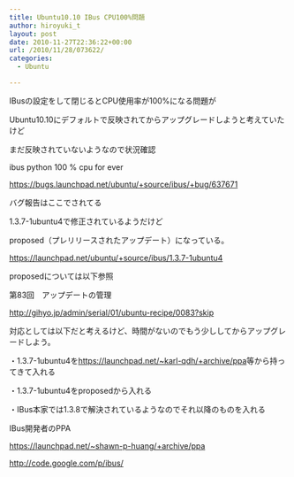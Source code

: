 ```yaml
---
title: Ubuntu10.10 IBus CPU100%問題
author: hiroyuki_t
layout: post
date: 2010-11-27T22:36:22+00:00
url: /2010/11/28/073622/
categories:
  - Ubuntu

---
```

<div class="section">
  <p>
    IBusの設定をして閉じるとCPU使用率が100%になる問題が
  </p>
  
  <p>
    Ubuntu10.10にデフォルトで反映されてからアップグレードしようと考えていたけど
  </p>
  
  <p>
    まだ反映されていないようなので状況確認
  </p>
  
  <p>
  </p>
  
  <p>
    ibus python 100 % cpu for ever
  </p>
  
  <p>
    <a href="https://bugs.launchpad.net/ubuntu/+source/ibus/+bug/637671" target="_blank">https://bugs.launchpad.net/ubuntu/+source/ibus/+bug/637671</a>
  </p>
  
  <p>
    バグ報告はここでされてる
  </p>
  
  <p>
  </p>
  
  <p>
    1.3.7-1ubuntu4で修正されているようだけど
  </p>
  
  <p>
    proposed（プレリリースされたアップデート）になっている。
  </p>
  
  <p>
    <a href="https://launchpad.net/ubuntu/+source/ibus/1.3.7-1ubuntu4" target="_blank">https://launchpad.net/ubuntu/+source/ibus/1.3.7-1ubuntu4</a>
  </p>
  
  <p>
  </p>
  
  <p>
    proposedについては以下参照
  </p>
  
  <p>
    第83回　アップデートの管理
  </p>
  
  <p>
    <a href="http://gihyo.jp/admin/serial/01/ubuntu-recipe/0083?skip" target="_blank">http://gihyo.jp/admin/serial/01/ubuntu-recipe/0083?skip</a>
  </p>
  
  <p>
  </p>
  
  <p>
    対応としては以下だと考えるけど、時間がないのでもう少ししてからアップグレードしよう。
  </p>
  
  <p>
    ・1.3.7-1ubuntu4を<a href="https://launchpad.net/~karl-qdh/+archive/ppa" target="_blank">https://launchpad.net/~karl-qdh/+archive/ppa</a>等から持ってきて入れる
  </p>
  
  <p>
    ・1.3.7-1ubuntu4をproposedから入れる
  </p>
  
  <p>
    ・IBus本家では1.3.8で解決されているようなのでそれ以降のものを入れる
  </p>
  
  <p>
  </p>
  
  <p>
    IBus開発者のPPA
  </p>
  
  <p>
    <a href="https://launchpad.net/~shawn-p-huang/+archive/ppa" target="_blank">https://launchpad.net/~shawn-p-huang/+archive/ppa</a>
  </p>
  
  <p>
    <a href="http://code.google.com/p/ibus/" target="_blank">http://code.google.com/p/ibus/</a>
  </p>
</div>